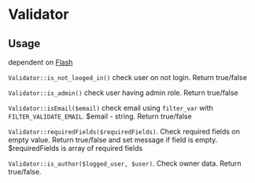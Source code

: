 # Validator
## Usage

dependent on [Flash](https://github.com/sashagar86/Flash)

```Validator::is_not_looged_in()``` check user on not login. Return true/false

```Validator::is_admin()``` check user having admin role. Return true/false

```Validator::isEmail($email)``` check email using `filter_var` with `FILTER_VALIDATE_EMAIL`. $email - string. Return true/false

```Validator::requiredFields($requiredFields)```. Check required fields on empty value. Return true/false and set message if field is empty. $requiredFields is array of required fields

```Validator::is_author($logged_user, $user)```. Check owner data. Return true/false.


